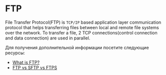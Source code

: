 # FTP

File Transfer Protocol(FTP) is `TCP/IP` based application layer communication protocol that helps transferring files between local and remote file systems over the network. To transfer a file, 2 TCP connections(control connection and data connection) are used in parallel.

Для получения дополнительной информации посетите следующие ресурсы:

- [What is FTP?](https://www.geeksforgeeks.org/file-transfer-protocol-ftp-in-application-layer/)
- [FTP vs SFTP vs FTPS](https://www.fortinet.com/resources/cyberglossary/file-transfer-protocol-ftp-meaning)
